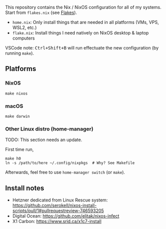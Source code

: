 This repository contains the Nix / NixOS configuration for all of my systems. Start from `flakes.nix` (see [Flakes](https://nixos.wiki/wiki/Flakes)).

- `home.nix`: Only install things that are needed in all platforms (VMs, VPS, WSL2, etc.)
- `flake.nix`: Install things I need natively on NixOS desktop & laptop computers

VSCode note: <kbd>Ctrl+Shift+B</kbd> will run effectuate the new configuration (by running `make`).


## Platforms

### NixOS

```
make nixos
```

### macOS 

```
make darwin
```

### Other Linux distro (home-manager)

TODO: This section needs an update.

First time run,

```
make h0
ln -s /path/to/here ~/.config/nixpkgs  # Why? See Makefile
```

Afterwards, feel free to use `home-manager switch` (or `make`).

## Install notes

- Hetzner dedicated from Linux Rescue system: https://github.com/serokell/nixos-install-scripts/pull/1#pullrequestreview-746593205
- Digital Ocean: https://github.com/elitak/nixos-infect
- X1 Carbon: https://www.srid.ca/x1c7-install
